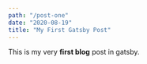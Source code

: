 ```yaml
---
path: "/post-one"
date: "2020-08-19"
title: "My First Gatsby Post"
---
```



This is my very **first blog** post in gatsby.

